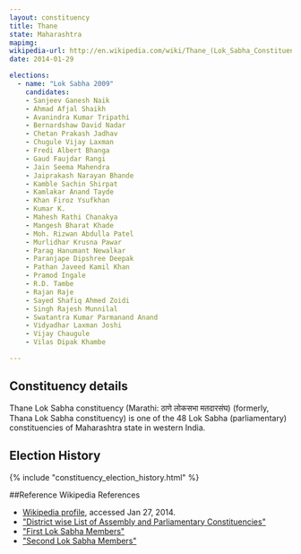 ```yaml
---
layout: constituency
title: Thane
state: Maharashtra
mapimg: 
wikipedia-url: http://en.wikipedia.com/wiki/Thane_(Lok_Sabha_Constituency)
date: 2014-01-29

elections: 
  - name: "Lok Sabha 2009"
    candidates: 
    - Sanjeev Ganesh Naik 
    - Ahmad Afjal Shaikh 
    - Avanindra Kumar Tripathi 
    - Bernardshaw David Nadar 
    - Chetan Prakash Jadhav 
    - Chugule Vijay Laxman 
    - Fredi Albert Bhanga 
    - Gaud Faujdar Rangi 
    - Jain Seema Mahendra 
    - Jaiprakash Narayan Bhande 
    - Kamble Sachin Shirpat 
    - Kamlakar Anand Tayde 
    - Khan Firoz Ysufkhan 
    - Kumar K. 
    - Mahesh Rathi Chanakya 
    - Mangesh Bharat Khade 
    - Moh. Rizwan Abdulla Patel 
    - Murlidhar Krusna Pawar 
    - Parag Hanumant Newalkar 
    - Paranjape Dipshree Deepak 
    - Pathan Javeed Kamil Khan 
    - Pramod Ingale 
    - R.D. Tambe 
    - Rajan Raje 
    - Sayed Shafiq Ahmed Zoidi 
    - Singh Rajesh Munnilal 
    - Swatantra Kumar Parmanand Anand 
    - Vidyadhar Laxman Joshi 
    - Vijay Chaugule 
    - Vilas Dipak Khambe 

---
```

## Constituency details
Thane Lok Sabha constituency (Marathi: ठाणे लोकसभा मतदारसंघ) (formerly, Thana Lok Sabha constituency) is one of the 48 Lok Sabha (parliamentary) constituencies of Maharashtra state in western India.




## Election History
{% include "constituency_election_history.html" %}

##Reference
Wikipedia References
- [Wikipedia profile]({{page.profile.wikipedia}}), accessed Jan 27, 2014.
- ["District wise List of Assembly and Parliamentary Constituencies"][wiki1]
- ["First Lok Sabha Members"][wiki2]
- ["Second Lok Sabha Members"][wiki3]

[wiki1]: http://ceo.maharashtra.gov.in/acs.php
[wiki2]: http://164.100.47.132/LssNew/members/state1to12.aspx?state_name=Bombay
[wiki3]: http://164.100.47.132/LssNew/members/state1to12.aspx?state_name=Bombay

